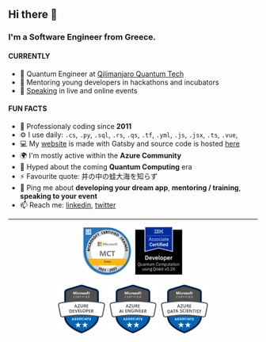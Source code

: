 ## Hi there 👋

### I'm a Software Engineer from Greece.

#### CURRENTLY

- 👾 Quantum Engineer at [Qilimanjaro Quantum Tech](https://www.qilimanjaro.tech/)
- 💬 Mentoring young developers in hackathons and incubators
- 📢 [Speaking](https://sessionize.com/fedonman/) in live and online events

#### FUN FACTS

- 🏢 Professionaly coding since **2011**
- ⚙️ I use daily: `.cs`, `.py`, `.sql`, `.rs`, `.qs`, `.tf`, `.yml`, `.js`, `.jsx`, `.ts`, `.vue`, 
- 💻 My [website](https://fedonman.com) is made with Gatsby and source code is hosted [here](https://github.com/fedonman/fedonman-website)
- 🌍 I'm mostly active within the **Azure Community**
- 🌱 Hyped about the coming **Quantum Computing** era
- ⚡️ Favourite quote: 井の中の蛙大海を知らず
- 💬 Ping me about **developing your dream app**, **mentoring / training**, **speaking to your event**
- 📫 Reach me: [linkedin](https://www.linkedin.com/in/fedonman/), [twitter](https://twitter.com/fedonman)

---

<p align="center">
    <img src="./assets/microsoft-certified-trainer-2021-2022.png" width="100">
    <img src="./assets/ibm-certified-associate-developer-quantum-computation.png" width="100">
</p>
<p align="center">
    <img src="./assets/microsoft-certified-azure-developer-associate.png" width="100">
    <img src="./assets/microsoft-certified-azure-ai-engineer-associate.png" width="100">
    <img src="./assets/microsoft-certified-azure-data-scientist-associate.png" width="100">
</p>
